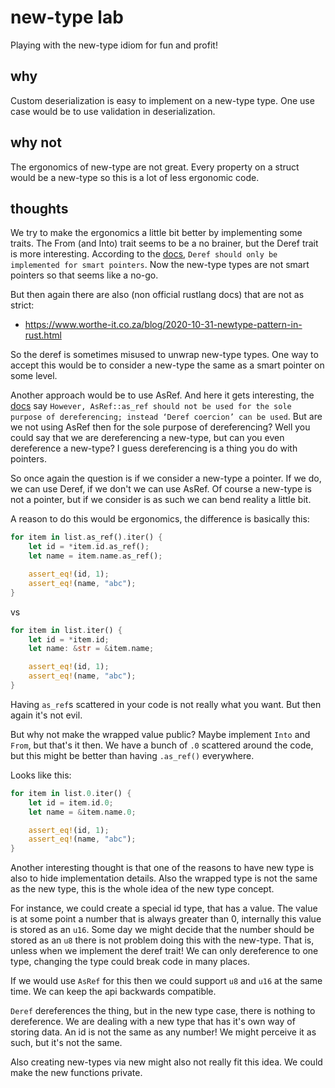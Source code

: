 # new-type lab

Playing with the new-type idiom for fun and profit!

## why

Custom deserialization is easy to implement on a new-type type. One use case would be to use validation in deserialization.

## why not

The ergonomics of new-type are not great. Every property on a struct would be a new-type so this is a lot of less ergonomic code.

## thoughts

We try to make the ergonomics a little bit better by implementing some traits. The From (and Into) trait seems to be a no brainer, but the Deref trait is more interesting. According to the [docs](https://doc.rust-lang.org/std/ops/trait.Deref.html), `Deref should only be implemented for smart pointers`. Now the new-type types are not smart pointers so that seems like a no-go.

But then again there are also (non official rustlang docs) that are not as strict:

- https://www.worthe-it.co.za/blog/2020-10-31-newtype-pattern-in-rust.html

So the deref is sometimes misused to unwrap new-type types. One way to accept this would be to consider a new-type the same as a smart pointer on some level.

Another approach would be to use AsRef. And here it gets interesting, the [docs](https://doc.rust-lang.org/std/convert/trait.AsRef.html) say `However, AsRef::as_ref should not be used for the sole purpose of dereferencing; instead ‘Deref coercion’ can be used`. But are we not using AsRef then for the sole purpose of dereferencing? Well you could say that we are dereferencing a new-type, but can you even dereference a new-type? I guess dereferencing is a thing you do with pointers.

So once again the question is if we consider a new-type a pointer. If we do, we can use Deref, if we don't we can use AsRef. Of course a new-type is not a pointer, but if we consider is as such we can bend reality a little bit.

A reason to do this would be ergonomics, the difference is basically this:

```rust
for item in list.as_ref().iter() {
    let id = *item.id.as_ref();
    let name = item.name.as_ref();

    assert_eq!(id, 1);
    assert_eq!(name, "abc");
}
```

vs

```rust
for item in list.iter() {
    let id = *item.id;
    let name: &str = &item.name;

    assert_eq!(id, 1);
    assert_eq!(name, "abc");
}

```

Having `as_ref`s scattered in your code is not really what you want. But then again it's not evil.

But why not make the wrapped value public? Maybe implement `Into` and `From`, but that's it then. We have a bunch of `.0` scattered around the code, but this might be better than having `.as_ref()` everywhere.

Looks like this:

```rust
for item in list.0.iter() {
    let id = item.id.0;
    let name = &item.name.0;

    assert_eq!(id, 1);
    assert_eq!(name, "abc");
}
```

Another interesting thought is that one of the reasons to have new type is also to hide implementation details. Also the wrapped type is not the same as the new type, this is the whole idea of the new type concept.

For instance, we could create a special id type, that has a value. The value is at some point a number that is always greater than 0, internally this value is stored as an `u16`. Some day we might decide that the number should be stored as an `u8` there is not problem doing this with the new-type. That is, unless when we implement the deref trait! We can only dereference to one type, changing the type could break code in many places.

If we would use `AsRef` for this then we could support `u8` and `u16` at the same time. We can keep the api backwards compatible.

`Deref` dereferences the thing, but in the new type case, there is nothing to dereference. We are dealing with a new type that has it's own way of storing data. An id is not the same as any number! We might perceive it as such, but it's not the same.

Also creating new-types via new might also not really fit this idea. We could make the new functions private.
